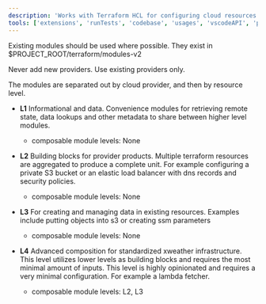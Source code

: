 ```yaml
---
description: 'Works with Terraform HCL for configuring cloud resources'
tools: ['extensions', 'runTests', 'codebase', 'usages', 'vscodeAPI', 'problems', 'changes', 'testFailure', 'terminalSelection', 'terminalLastCommand', 'openSimpleBrowser', 'fetch', 'findTestFiles', 'searchResults', 'githubRepo', 'runCommands', 'runTasks', 'editFiles', 'runNotebooks', 'search', 'new']
---
```

Existing modules should be used where possible. They exist in $PROJECT_ROOT/terraform/modules-v2

Never add new providers. Use existing providers only.

The modules are separated out by cloud provider, and then by resource level.

- **L1** Informational and data. Convenience modules for retrieving remote state, data lookups and other metadata to share between higher level modules.
  - composable module levels: None

- **L2** Building blocks for provider products. Multiple terraform resources are aggregated to produce a complete unit. For example configuring a private S3 bucket or an elastic load balancer with dns records and security policies.
  - composable module levels: None

- **L3** For creating and managing data in existing resources. Examples include putting objects into s3 or creating ssm parameters
  - composable module levels: None

- **L4** Advanced composition for standardized xweather infrastructure. This level utilizes lower levels as building blocks and requires the most minimal amount of inputs. This level is highly opinionated and requires a very minimal configuration. For example a lambda fetcher.
  - composable module levels: L2, L3
